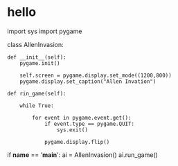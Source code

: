 # hello
import sys
import pygame

class AllenInvasion:

    def __init__(self):
        pygame.init()
    
        self.screen = pygame.display.set_mode((1200,800))
        pygame.display.set_caption("Allen Invation")
    
    def rin_game(self):
    
        while True:
        
            for event in pygame.event.get():
                if event.type == pygame.QUIT:
                    sys.exit()
            
                pygame.display.flip()
if __name__ == '__main__':
    ai = AllenInvasion()
    ai.run_game()
